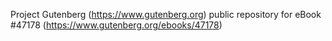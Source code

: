 Project Gutenberg (https://www.gutenberg.org) public repository for eBook #47178 (https://www.gutenberg.org/ebooks/47178)
